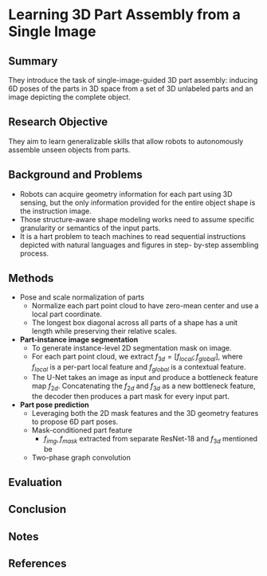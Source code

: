 # Learning 3D Part Assembly from a Single Image

## Summary
They introduce the task of single-image-guided 3D part assembly: inducing
6D poses of the parts in 3D space from a set of 3D unlabeled parts and an image depicting the complete object.
## Research Objective
They aim to learn generalizable skills that allow robots to autonomously assemble unseen objects from parts.
## Background and Problems
- Robots can acquire geometry information for each part using 3D sensing, but the only information provided for the entire object shape is the instruction image.
- Those structure-aware shape modeling works need to assume specific granularity or semantics of the input parts.
-  It is a hart problem to teach machines to read sequential instructions depicted with natural languages and figures in step- by-step assembling process.
## Methods
- Pose and scale normalization of parts
	- Normalize each part point cloud to have zero-mean center and use a local part coordinate.
	- The longest box diagonal across all parts of a shape has a unit length while preserving their relative scales.
- **Part-instance image segmentation**
	- To generate instance-level 2D segmentation mask on image.
	- For each part point cloud, we extract $f_{3d}=[f_{local}; f_{global}]$, where $f_{local}$ is a per-part local feature and $f_{global}$ is a contextual feature.
	- The U-Net takes an image as input and produce a bottleneck feature map $f_{2d}$. Concatenating the $f_{2d}$ and $f_{3d}$ as a new bottleneck feature, the decoder then produces a part mask for every input part.
- **Part pose prediction**
	- Leveraging both the 2D mask features and the 3D geometry features to propose 6D part poses.
	- Mask-conditioned part feature
		- $f_{img}, f_{mask}$ extracted from separate ResNet-18 and $f_{3d}$ mentioned be
	- Two-phase graph convolution
## Evaluation

## Conclusion

## Notes

## References
<!--stackedit_data:
eyJoaXN0b3J5IjpbLTg0MTc0MDY3NiwyODA4NDM4OSwzMzgyNz
YxNjYsLTM1MTA5NzMyMiwtNDI2NDM3MjU0XX0=
-->
